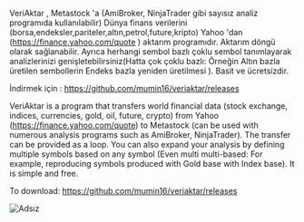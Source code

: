VeriAktar , ﻿Metastock 'a (AmiBroker, NinjaTrader gibi sayısız analiz programıda kullanılabilir) Dünya finans verilerini (borsa,endeksler,pariteler,altın,petrol,future,kripto) Yahoo 'dan (https://finance.yahoo.com/quote ) aktarım programıdır. Aktarım döngü olarak sağlanabilir. Ayrıca herhangi sembol bazlı çoklu sembol tanımlayarak analizlerinizi genişletebilirsiniz(Hatta çok çoklu bazlı: Örneğin Altın bazla üretilen sembollerin Endeks bazla yeniden üretilmesi ). Basit ve ücretsizdir. 

İndirmek için : https://github.com/mumin16/veriaktar/releases

VeriAktar is a program that transfers world financial data (stock exchange, indices, currencies, gold, oil, future, crypto) from Yahoo (https://finance.yahoo.com/quote) to Metastock (can be used with numerous analysis programs such as AmiBroker, NinjaTrader). The transfer can be provided as a loop. You can also expand your analysis by defining multiple symbols based on any symbol (Even multi multi-based: For example, reproducing symbols produced with Gold base with Index base). It is simple and free.

To download: https://github.com/mumin16/veriaktar/releases





![Adsız](https://github.com/user-attachments/assets/45eae86d-614d-4b8c-9c84-d749974e8380)
